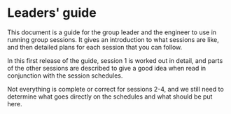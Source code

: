 # Leaders' guide

This document is a guide for the group leader and the engineer to use in running group sessions.  It gives an introduction to what sessions are like, and then detailed plans for each session that you can follow.

In this first release of the guide, session 1 is worked out in detail, and parts of the other sessions are described to give a good idea when read in conjunction with the session schedules.  

Not everything is complete or correct for sessions 2-4,  and we still need to determine what goes directly on the schedules and what should be put here.


